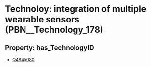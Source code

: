 # Technoloy: __integration of multiple wearable sensors__ (PBN__Technology_178)

## Property: has_TechnologyID

* [Q4845080](Q4845080)

